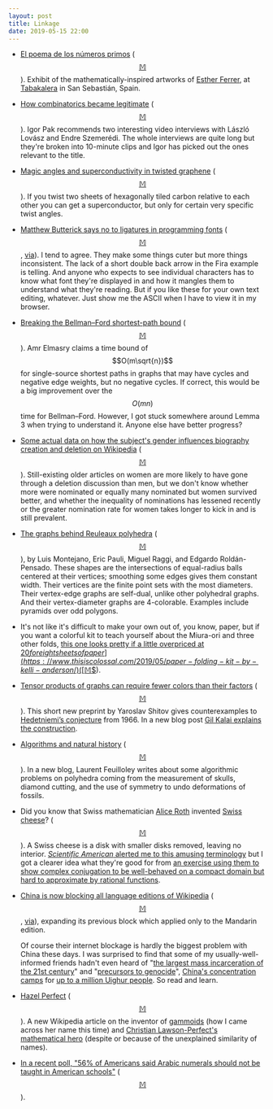 ```yaml
---
layout: post
title: Linkage
date: 2019-05-15 22:00
---
```

* [El poema de los números primos](https://culturacientifica.com/2019/05/01/el-poema-de-los-numeros-primos/) ([$$\mathbb{M}$$](https://mastodon.social/@victorhck/102020247143426975)). Exhibit of the mathematically-inspired artworks of [Esther Ferrer](https://en.wikipedia.org/wiki/Esther_Ferrer), at [Tabakalera](https://en.wikipedia.org/wiki/Tabakalera) in San Sebastián, Spain.

* [How combinatorics became legitimate](https://igorpak.wordpress.com/2019/04/26/how-combinatorics-became-legitimate-according-to-laszlo-lovasz-and-endre-szemeredi/) ([$$\mathbb{M}$$](https://mathstodon.xyz/@11011110/102036466457669447)). Igor Pak recommends two interesting video interviews with László Lovász and Endre Szemerédi. The whole interviews are quite long but they're broken into 10-minute clips and Igor has picked out the ones relevant to the title.

* [Magic angles and superconductivity in twisted graphene](https://www.quantamagazine.org/how-twisted-graphene-became-the-big-thing-in-physics-20190430/) ([$$\mathbb{M}$$](https://mathstodon.xyz/@11011110/102044547042991323)). If you twist two sheets of hexagonally tiled carbon relative to each other you can get a superconductor, but only for certain very specific twist angles.

* [Matthew Butterick says no to ligatures in programming fonts](https://practicaltypography.com/ligatures-in-programming-fonts-hell-no.html) ([$$\mathbb{M}$$](https://mathstodon.xyz/@11011110/102047783718443248), [via](https://news.ycombinator.com/item?id=19805053)). I tend to agree. They make some things cuter but more things inconsistent. The lack of a short double back arrow in the Fira example is telling. And anyone who expects to see individual characters has to know what font they're displayed in and how it mangles them to understand what they're reading. But if you like these for your own text editing, whatever. Just show me the ASCII when I have to view it in my browser.

* [Breaking the Bellman–Ford shortest-path bound](https://arxiv.org/abs/1905.01325) ([$$\mathbb{M}$$](https://mathstodon.xyz/@11011110/102051970319136719)). Amr Elmasry claims a time bound of $$O(m\sqrt{n})$$ for single-source shortest paths in graphs that may have cycles and negative edge weights, but no negative cycles. If correct, this would be a big improvement over the $$O(mn)$$ time for Bellman–Ford. However, I got stuck somewhere around Lemma 3 when trying to understand it. Anyone else have better progress?

* [Some actual data on how the subject's gender influences biography creation and deletion on Wikipedia](http://www.generalist.org.uk/blog/2019/gender-and-deletion-on-wikipedia/) ([$$\mathbb{M}$$](https://mathstodon.xyz/@11011110/102058999289661319)). Still-existing older articles on women are more likely to have gone through a deletion discussion than men, but we don't know whether more were nominated or equally many nominated but women survived better, and whether the inequality of nominations has lessened recently or the greater nomination rate for women takes longer to kick in and is still prevalent.

* [The graphs behind Reuleaux polyhedra](https://arxiv.org/abs/1904.12761) ([$$\mathbb{M}$$](https://mathstodon.xyz/@11011110/102064338449854355)), by
Luis Montejano, Eric Pauli, Miguel Raggi, and Edgardo Roldán-Pensado.
These shapes are the intersections of equal-radius balls centered at their vertices; smoothing some edges gives them constant width. Their vertices are the finite point sets with the most diameters. Their vertex-edge graphs are self-dual, unlike other polyhedral graphs. And their vertex-diameter graphs are 4-colorable. Examples include pyramids over odd polygons.

* It's not like it's difficult to make your own out of, you know, paper, but if you want a colorful kit to teach yourself about the Miura-ori and three other folds, [this one looks pretty if a little overpriced at $20 for eight sheets of paper](https://www.thisiscolossal.com/2019/05/paper-folding-kit-by-kelli-anderson/) ([$$\mathbb{M}$$](https://mathstodon.xyz/@11011110/102070078247023735)).

* [Tensor products of graphs can require fewer colors than their factors](https://arxiv.org/abs/1905.02167) ([$$\mathbb{M}$$](https://mathstodon.xyz/@11011110/102072759747197000)). This short new preprint by Yaroslav Shitov gives counterexamples to [Hedetniemi’s conjecture](https://en.wikipedia.org/wiki/Hedetniemi%27s_conjecture) from 1966. In a new blog post [Gil Kalai explains the construction](https://gilkalai.wordpress.com/2019/05/10/sansation-in-the-morning-news-yaroslav-shitov-counterexamples-to-hedetniemis-conjecture/).

* [Algorithms and natural history](https://discrete-notes.github.io/natural-history) ([$$\mathbb{M}$$](https://mathstodon.xyz/@11011110/102080291126103628)). In a new blog, Laurent Feuilloley writes about some algorithmic problems on polyhedra coming from the measurement of skulls, diamond cutting, and the use of symmetry to undo deformations of fossils.

* Did you know that Swiss mathematician [Alice Roth](https://en.wikipedia.org/wiki/Alice_Roth) invented [Swiss cheese](https://en.wikipedia.org/wiki/Swiss_cheese_(mathematics))? ([$$\mathbb{M}$$](https://mathstodon.xyz/@11011110/102087095765063877)). A Swiss cheese is a disk with smaller disks removed, leaving no interior. [_Scientific American_ alerted me to this amusing terminology](https://blogs.scientificamerican.com/roots-of-unity/the-serendipity-of-swiss-cheese/) but I got a clearer idea what they're good for from [an exercise using them to show complex conjugation to be well-behaved on a compact domain but hard to approximate by rational functions](http://www.math.tamu.edu/~boas/courses/618-2015a/roth.pdf).

* [China is now blocking all language editions of Wikipedia](https://ooni.torproject.org/post/2019-china-wikipedia-blocking/) ([$$\mathbb{M}$$](https://mathstodon.xyz/@11011110/102089517303119369), [via](https://boingboing.net/2019/05/13/report-china-now-blocks-wikip.html)), expanding its previous block which applied only to the Mandarin edition.

  Of course their internet blockage is hardly the biggest problem with China these days. I was surprised to find that some of my usually-well-informed friends hadn't even heard of "[the largest mass incarceration of the 21st century](https://www.france24.com/en/20190510-reporters-plus-surviving-china-uighur-camps-repression)" and "[precursors to genocide](https://www.theguardian.com/world/2018/dec/07/uighur-leaders-warn-chinas-actions-could-be-precursors-to-genocide)", [China's concentration camps](https://www.washingtonpost.com/opinions/global-opinions/china-cant-prettify-the-human-rights-catastrophe-in-xinjiang/2019/03/24/4c844f62-45ca-11e9-90f0-0ccfeec87a61_story.html) for [up to a million Uighur people](https://www.amnesty.org/en/latest/news/2018/09/china-up-to-one-million-detained/). So read and learn.

* [Hazel Perfect](https://en.wikipedia.org/wiki/Hazel_Perfect) ([$$\mathbb{M}$$](https://mathstodon.xyz/@11011110/102097362417443508)). A new Wikipedia article on the inventor of [gammoids](https://en.wikipedia.org/wiki/Gammoid) (how I came across her name this time) and [Christian Lawson-Perfect's mathematical hero](https://aperiodical.com/2013/03/much-ado-about-noether/) (despite or because of the unexplained similarity of names).

* [In a recent poll, "56% of Americans said Arabic numerals should not be taught in American schools"](https://www.dailykos.com/stories/2019/5/13/1857360/-Poll-says-that-56-of-Americans-don-t-want-kids-taught-Arabic-numerals-We-have-some-bad-news) ([$$\mathbb{M}$$](https://mathstodon.xyz/@11011110/102100871760570133)).